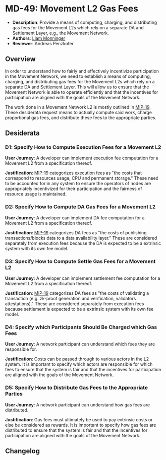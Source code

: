 # MD-49: Movement L2 Gas Fees

- **Description**: Provide a means of computing, charging, and distributing gas fees for the Movement L2s which rely on a separate DA and Settlement Layer, e.g., the Movement Network.
- **Authors**: [Liam Monninger](mailto:liam@movementlabs.xyz)
- **Reviewer**: Andreas Penzkofer

## Overview

In order to understand how to fairly and effectively incentivize participation in the Movement Network, we need to establish a means of computing, charging, and distributing gas fees for the Movement L2s which rely on a separate DA and Settlement Layer. This will allow us to ensure that the Movement Network is able to operate efficiently and that the incentives for participation are aligned with the goals of the Movement Network.

The work done in a Movement Network L2 is mostly outlined in [MIP-19](https://github.com/movementlabsxyz/MIP/pull/19). These desiderata request means to actually compute said work, charge proportional gas fees, and distribute these fees to the appropriate parties.

## Desiderata

### D1: Specify How to Compute Execution Fees for a Movement L2

**User Journey**: A developer can implement execution fee computation for a Movement L2 from a specification thereof.

**Justification**:  [MIP-19](https://github.com/movementlabsxyz/MIP/pull/19) categorizes execution fees as "the costs that correspond to resources usage, CPU and permanent storage." These need to be accounted for in any system to ensure the operators of nodes are appropriately incentivized for their participation and the fairness of resource usage is maintained.

### D2: Specify How to Compute DA Gas Fees for a Movement L2

**User Journey**: A developer can implement DA fee computation for a Movement L2 from a specification thereof.

**Justification**:  [MIP-19](https://github.com/movementlabsxyz/MIP/pull/19) categorizes DA fees as "the costs of publishing transactions/blocks data to a data availability layer." These are considered separately from execution fees because the DA is expected to be a extrinsic system with its own fee model.

### D3: Specify How to Compute Settle Gas Fees for a Movement L2

**User Journey**: A developer can implement settlement fee computation for a Movement L2 from a specification thereof.

**Justification**: [MIP-19](https://github.com/movementlabsxyz/MIP/pull/19) categorizes DA fees as "the costs of validating a transaction (e.g. zk-proof generation and verification, validators attestations)." These are considered separately from execution fees because settlement is expected to be a extrinsic system with its own fee model.

### D4: Specify which Participants Should Be Charged which Gas Fees

**User Journey**: A network participant can understand which fees they are responsible for.

**Justification**: Costs can be passed through to various actors in the L2 system. It is important to specify which actors are responsible for which fees to ensure that the system is fair and that the incentives for participation are aligned with the goals of the Movement Network.

### D5: Specify How to Distribute Gas Fees to the Appropriate Parties

**User Journey**: A network participant can understand how gas fees are distributed.

**Justification**: Gas fees must ultimately be used to pay extrinsic costs or else be considered as rewards. It is important to specify how gas fees are distributed to ensure that the system is fair and that the incentives for participation are aligned with the goals of the Movement Network.

## Changelog
